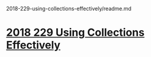
2018-229-using-collections-effectively/readme.md

# [2018 229 Using Collections Effectively](https://developer.apple.com/videos/play/wwdc2018/229)


